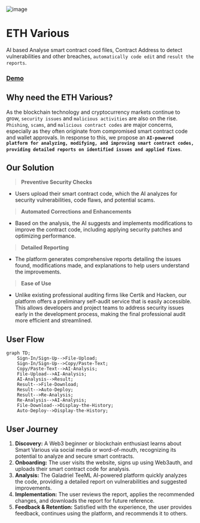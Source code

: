 ![image](https://github.com/user-attachments/assets/44dc0540-1bf7-434d-9777-7fc66a9809b5)

# ETH Various
AI based Analyse smart contract coed files, Contract Address to detect vulnerabilities and other breaches, `automatically code edit` and `result the reports`.

### [Demo](https://eth-various.vercel.app/#)

## Why need the ETH Various?
As the blockchain technology and cryptocurrency markets continue to grow, `security issues` and `malicious activities` are also on the rise. 
`Phishing`, `scams`, and `malicious contract codes` are major concerns, especially as they often originate from compromised smart contract code and wallet approvals. 
In response to this, we propose an **`AI-powered platform for analyzing, modifying, and improving smart contract codes, providing detailed reports on identified issues and applied fixes`**.

## Our Solution
> **Preventive Security Checks**

- Users upload their smart contract code, which the AI analyzes for security vulnerabilities, code flaws, and potential scams.
> **Automated Corrections and Enhancements**

- Based on the analysis, the AI suggests and implements modifications to improve the contract code, including applying security patches and optimizing performance.
> **Detailed Reporting**

- The platform generates comprehensive reports detailing the issues found, modifications made, and explanations to help users understand the improvements.
> **Ease of Use**
  
- Unlike existing professional auditing firms like Certik and Hacken, our platform offers a preliminary self-audit service that is easily accessible. This allows developers and project teams to address security issues early in the development process, making the final professional audit more efficient and streamlined.

## User Flow
```mermaid
graph TD;
    Sign-In/Sign-Up-->File-Upload;
    Sign-In/Sign-Up-->Copy/Paste-Text;
    Copy/Paste-Text-->AI-Analysis;
    File-Upload-->AI-Analysis;
    AI-Analysis-->Result;
    Result-->File-Download;
    Result-->Auto-Deploy;
    Result-->Re-Analysis;
    Re-Analysis-->AI-Analysis;
    File-Download-->Display-the-History;
    Auto-Deploy-->Display-the-History;
```

## User Journey
1. **Discovery:** A Web3 beginner or blockchain enthusiast learns about Smart Various via social media or word-of-mouth, recognizing its potential to analyze and secure smart contracts.
2. **Onboarding:** The user visits the website, signs up using Web3auth, and uploads their smart contract code for analysis.
3. **Analysis:** The Galadriel TeeML AI-powered platform quickly analyzes the code, providing a detailed report on vulnerabilities and suggested improvements.
4. **Implementation:** The user reviews the report, applies the recommended changes, and downloads the report for future reference.
5. **Feedback & Retention:** Satisfied with the experience, the user provides feedback, continues using the platform, and recommends it to others.
